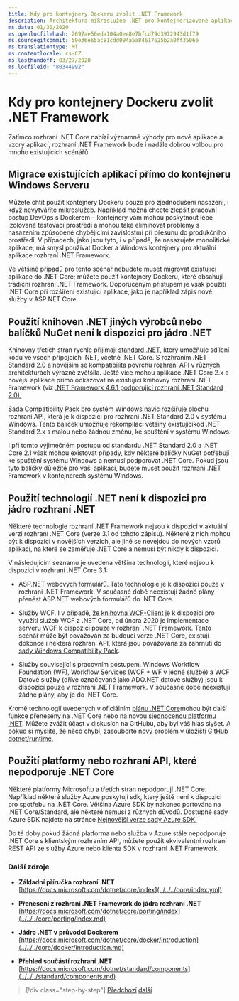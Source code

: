 ```yaml
---
title: Kdy pro kontejnery Dockeru zvolit .NET Framework
description: Architektura mikroslužeb .NET pro kontejnerizované aplikace .NET | Kdy zvolit rozhraní .NET Framework pro kontejnery Dockeru
ms.date: 01/30/2020
ms.openlocfilehash: 2697ae56eda104a0ee8e7bfcd79d3972943d1f79
ms.sourcegitcommit: 59e36e65ac81cdd094a5a84617625b2a0ff3506e
ms.translationtype: MT
ms.contentlocale: cs-CZ
ms.lasthandoff: 03/27/2020
ms.locfileid: "80344992"
---
```

# <a name="when-to-choose-net-framework-for-docker-containers"></a>Kdy pro kontejnery Dockeru zvolit .NET Framework

Zatímco rozhraní .NET Core nabízí významné výhody pro nové aplikace a vzory aplikací, rozhraní .NET Framework bude i nadále dobrou volbou pro mnoho existujících scénářů.

## <a name="migrating-existing-applications-directly-to-a-windows-server-container"></a>Migrace existujících aplikací přímo do kontejneru Windows Serveru

Můžete chtít použít kontejnery Dockeru pouze pro zjednodušení nasazení, i když nevytváříte mikroslužeb. Například možná chcete zlepšit pracovní postup DevOps s Dockerem – kontejnery vám mohou poskytnout lépe izolované testovací prostředí a mohou také eliminovat problémy s nasazením způsobené chybějícími závislostmi při přesunu do produkčního prostředí. V případech, jako jsou tyto, i v případě, že nasazujete monolitické aplikace, má smysl používat Docker a Windows kontejnery pro aktuální aplikace rozhraní .NET Framework.

Ve většině případů pro tento scénář nebudete muset migrovat existující aplikace do .NET Core; můžete použít kontejnery Dockeru, které obsahují tradiční rozhraní .NET Framework. Doporučeným přístupem je však použití .NET Core při rozšíření existující aplikace, jako je například zápis nové služby v ASP.NET Core.

## <a name="using-third-party-net-libraries-or-nuget-packages-not-available-for-net-core"></a>Použití knihoven .NET jiných výrobců nebo balíčků NuGet není k dispozici pro jádro .NET

Knihovny třetích stran rychle přijímají [standard .NET](../../../standard/net-standard.md), který umožňuje sdílení kódu ve všech přípojcích .NET, včetně .NET Core. S rozhraním .NET Standard 2.0 a novějším se kompatibilita povrchu rozhraní API v různých architekturách výrazně zvětšila. Ještě více mohou aplikace .NET Core 2.x a novější aplikace přímo odkazovat na existující knihovny rozhraní .NET Framework (viz [.NET Framework 4.6.1 podporující rozhraní .NET Standard 2.0).](https://github.com/dotnet/standard/blob/master/docs/planning/netstandard-2.0/README.md#net-framework-461-supporting-net-standard-20)

Sada Compatibility [Pack](../../../core/porting/windows-compat-pack.md) pro systém Windows navíc rozšiřuje plochu rozhraní API, která je k dispozici pro rozhraní .NET Standard 2.0 v systému Windows. Tento balíček umožňuje rekompilaci většiny existujícíkód .NET Standard 2.x s malou nebo žádnou změnu, ke spuštění v systému Windows.

I při tomto výjimečném postupu od standardu .NET Standard 2.0 a .NET Core 2.1 však mohou existovat případy, kdy některé balíčky NuGet potřebují ke spuštění systému Windows a nemusí podporovat .NET Core. Pokud jsou tyto balíčky důležité pro vaši aplikaci, budete muset použít rozhraní .NET Framework v kontejnerech systému Windows.

## <a name="using-net-technologies-not-available-for-net-core"></a>Použití technologií .NET není k dispozici pro jádro rozhraní .NET

Některé technologie rozhraní .NET Framework nejsou k dispozici v aktuální verzi rozhraní .NET Core (verze 3.1 od tohoto zápisu). Některé z nich mohou být k dispozici v novějších verzích, ale jiné se nevejdou do nových vzorů aplikací, na které se zaměřuje .NET Core a nemusí být nikdy k dispozici.

V následujícím seznamu je uvedena většina technologií, které nejsou k dispozici v rozhraní .NET Core 3.1:

- ASP.NET webových formulářů. Tato technologie je k dispozici pouze v rozhraní .NET Framework. V současné době neexistují žádné plány přenést ASP.NET webových formulářů do .NET Core.

- Služby WCF. I v případě, [že knihovna WCF-Client](https://github.com/dotnet/wcf) je k dispozici pro využití služeb WCF z .NET Core, od února 2020 je implementace serveru WCF k dispozici pouze v rozhraní .NET Framework. Tento scénář může být považován za budoucí verze .NET Core, existují dokonce i některá rozhraní API, která jsou považována za zahrnutí do [sady Windows Compatibility Pack](../../../core/porting/windows-compat-pack.md).

- Služby související s pracovním postupem. Windows Workflow Foundation (WF), Workflow Services (WCF + WF v jedné službě) a WCF Datové služby (dříve označované jako ADO.NET datové služby) jsou k dispozici pouze v rozhraní .NET Framework. V současné době neexistují žádné plány, aby je do .NET Core.

Kromě technologií uvedených v oficiálním [plánu .NET Core](https://github.com/dotnet/core/blob/master/roadmap.md)mohou být další funkce přeneseny na .NET Core nebo na novou [sjednocenou platformu .NET](https://devblogs.microsoft.com/dotnet/introducing-net-5/). Můžete zvážit účast v diskusích na GitHubu, aby byl váš hlas slyšet. A pokud si myslíte, že něco chybí, zasouborte nový problém v úložišti [GitHub dotnet/runtime.](https://github.com/dotnet/runtime/issues/new)

## <a name="using-a-platform-or-api-that-doesnt-support-net-core"></a>Použití platformy nebo rozhraní API, které nepodporuje .NET Core

Některé platformy Microsoftu a třetích stran nepodporují .NET Core. Například některé služby Azure poskytují sdk, který ještě není k dispozici pro spotřebu na .NET Core. Většina Azure SDK by nakonec portována na .NET Core/Standard, ale některé nemusí z různých důvodů. Dostupné sady Azure SDK najdete na stránce [Nejnovější verze sady Azure SDK.](https://azure.github.io/azure-sdk/releases/latest/index.html)

Do té doby pokud žádná platforma nebo služba v Azure stále nepodporuje .NET Core s klientským rozhraním API, můžete použít ekvivalentní rozhraní REST API ze služby Azure nebo klienta SDK v rozhraní .NET Framework.

### <a name="additional-resources"></a>Další zdroje

- **Základní příručka rozhraní .NET** \
  [https://docs.microsoft.com/dotnet/core/index](../../../core/index.yml)

- **Přenesení z rozhraní .NET Framework do jádra rozhraní .NET** \
  [https://docs.microsoft.com/dotnet/core/porting/index](../../../core/porting/index.md)

- **Jádro .NET v průvodci Dockerem** \
  [https://docs.microsoft.com/dotnet/core/docker/introduction](../../../core/docker/introduction.md)

- **Přehled součástí rozhraní .NET** \
  [https://docs.microsoft.com/dotnet/standard/components](../../../standard/components.md)

>[!div class="step-by-step"]
>[Předchozí](net-core-container-scenarios.md)
>[další](container-framework-choice-factors.md)
